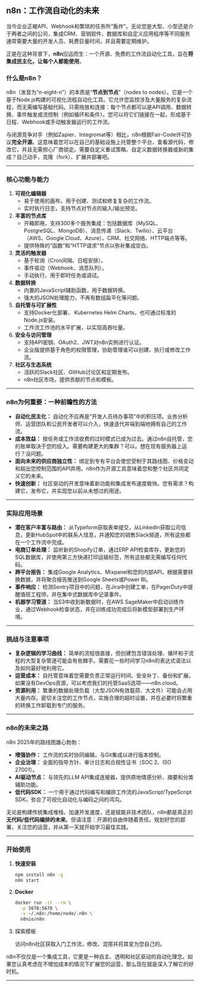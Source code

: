 ## n8n：工作流自动化的未来

当今企业正被API、Webhook和繁琐的任务所“轰炸”。无论您是大型、小型还是介于两者之间的公司，集成CRM、营销软件、数据库和自定义应用程序等不同服务通常需要大量的开发人员、耗费巨量时间，并且需要定期维护。

正是在这种背景下，**n8n**应运而生：一个开源、免费的工作流自动化工具，旨在**将集成民主化，让每个人都能使用**。

### 什么是n8n？

n8n（发音为“n-eight-n”）的本质是“**节点到节点**”（nodes to nodes）。它是一个基于Node.js构建的可视化流程自动化工具。它允许您监控涉及大量服务的复杂流程，而无需编写基础代码。只需拖放和连接：每个节点都可以是API调用、数据转换、事件触发或流控制（例如循环和条件）。您可以将它们链接在一起，形成基于日程、Webhook或手动触发器运行的工作流。

与闭源竞争对手（例如Zapier、Integromat等）相比，n8n根据Fair-Code许可协议**完全开源**。这意味着您可以在自己的基础设施上托管整个平台，查看源代码，修改它，并且无需担心厂商锁定。需要自定义重试策略、自定义数据转换器或新的集成？自己动手，克隆（fork）、扩展并部署吧。

------

### 核心功能与能力

1. **可视化编辑器**
   - 易于使用的画布，用于创建、测试和修复复杂的工作流。
   - 实时执行日志，支持节点对节点的输入/输出预览。
2. **丰富的节点库**
   - 开箱即用，支持300多个服务集成：包括数据库（MySQL、PostgreSQL、MongoDB）、消息传递（Slack、Twilio）、云平台（AWS、Google Cloud、Azure）、CRM、社交网络、HTTP端点等等。
   - 提供特殊的“函数”和“HTTP请求”节点以弥补集成空白。
3. **灵活的触发器**
   - 基于轮询（Cron间隔、日程安排）。
   - 事件驱动（Webhook、消息队列）。
   - 手动执行，用于即时任务或调试。
4. **数据转换**
   - 内置的JavaScript辅助函数，用于数据转换。
   - 强大的JSON处理能力，不再有数组扁平化等问题。
5. **自托管与可扩展性**
   - 支持Docker化部署、 Kubernetes Helm Charts，也可通过标准的Node.js安装。
   - 工作流工作池的水平扩展，以实现高吞吐量。
6. **安全与访问管理**
   - 支持API密钥、OAuth2、JWT对n8n实例进行认证。
   - 企业版提供基于角色的权限管理，协助管理谁可以创建、执行或修改工作流。
7. **社区与生态系统**
   - 活跃的Slack社区、GitHub讨论区和定期发布。
   - n8n社区市场，提供贡献的节点和模板。

------

### n8n为何重要：一种前瞻性的方法

- **自动化民主化：** 自动化不应再是“开发人员待办事项”中的积压项。业务分析师、运营团队和公民开发者可以介入，快速迭代并端到端地拥有自己的工作流。
- **成本效益：** 按任务或工作流收费的过时模式已成为过去。通过n8n自托管，您的账单取决于您的投入。需要构建更大的集群？可以。想在现有服务器上运行？没问题。
- **面向未来的供应商独立性：** 绑定到专有平台会使您受制于其路线图、价格变动和超出您控制范围的API弃用。n8n作为开源工具意味着您和整个社区共同定义它的未来。
- **快速创新：** 社区驱动的开发意味着新功能和集成发布速度极快。您有需求？构建它，发布它，并实现您以前从未想过的用途。

------

### 实际应用场景

- **潜在客户丰富与路由：** 从Typeform获取表单提交，从LinkedIn获取公司信息，更新HubSpot中的联系人信息，并通知您的销售Slack频道，所有这些都在一个工作流中完成。
- **电商订单处理：** 监听新的Shopify订单，通过ERP API检查库存，更新您的SQL数据库，并使用第三方快递打印运输标签，所有这些都无需编写任何代码。
- **跨平台报告：** 集成Google Analytics、Mixpanel和您的内部API，根据需要转换数据，并将聚合报告推送到Google Sheets或Power BI。
- **事件响应：** 检测Sentry项目中的问题，在Jira中创建工单，在PagerDuty中提醒值班工程师，并在集中式数据库中记录事件。
- **机器学习管道：** 当S3中收到新数据时，在AWS SageMaker中启动训练作业，通过Webhook检查状态，并在训练成功完成后将新模型部署到生产环境。

------

### 挑战与注意事项

- **复杂逻辑的学习曲线：** 简单的流程很直接，但创建包含错误处理、循环和子流程的大型复杂管道可能会有些棘手。需要花一些时间学习n8n的表达式语法以及如何最好地利用它。
- **运营成本：** 自托管意味着您需要负责正常运行时间、安全补丁、备份和扩展。如果没有DevOps资源，可以考虑我们的托管SaaS选项——n8n.cloud。
- **资源利用：** 繁重的数据处理负载（大型JSON有效载荷、大文件）可能会占用大量内存。密切关注您的工作节点，实施合理的超时设置，并在必要时将繁重的转换工作卸载到专门的服务。

------

### n8n的未来之路

n8n 2025年的路线图雄心勃勃：

- **增强协作：** 工作流的实时协同编辑，与Git集成以进行版本控制。
- **企业治理：** 全面的指导方针、审计日志和合规性证书（SOC 2、ISO 27001）。
- **AI驱动节点：** 与领先的LLM API集成连接器，提供原地情感分析、摘要和分类辅助功能。
- **低代码SDK：** 一个用于通过代码编写和编排工作流的JavaScript/TypeScript SDK，弥合了可视化自动化与编码之间的鸿沟。

无论是构建传统集成堆栈、加速开发速度，还是赋能非技术团队，n8n都是真正的**无代码/低代码编排的未来**。但请注意：开源的自由伴随着责任。规划好您的部署，关注您的运营，并从第一天就开始学习最佳实践。

------

### 开始使用

1. **快速安装**

   ```Bash
   npm install n8n -g
   n8n start
   ```

2. **Docker**

   ```Bash
   docker run -it --rm \
     -p 5678:5678 \
     -v ~/.n8n:/home/node/.n8n \
     n8nio/n8n
   ```

3. 探索模板

   访问n8n社区获取入门工作流，修改、混搭并将其变为您自己的。

n8n不仅仅是一个集成工具，它更是一种自主、透明和社区驱动的自动化理念。如果您认真考虑在不增加成本的情况下扩展您的运营，那么现在就是深入了解它的好时机。

------